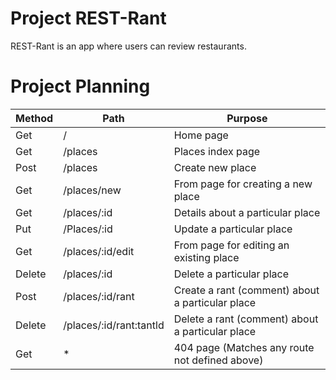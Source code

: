 # Project REST-Rant

REST-Rant is an app where users can review restaurants.
# Project Planning
| Method | Path | Purpose |		
| ------ | ---- | ------- |
| Get | / | Home page |
| Get | /places | Places index page |
| Post | /places | Create new place |
| Get | /places/new | From page for creating a new place |
| Get | /places/:id | Details about a particular place |
| Put | /Places/:id | Update a particular place |
| Get | /places/:id/edit | From page for editing an existing place |
| Delete | /places/:id | Delete a particular place |
| Post | /places/:id/rant | Create a rant (comment) about a particular place |
| Delete | /places/:id/rant:tantld | Delete a rant (comment) about a particular place |
| Get | * | 404 page (Matches any route not defined above) |